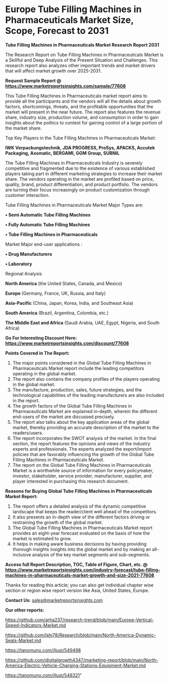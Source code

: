 # Europe Tube Filling Machines in Pharmaceuticals Market Size, Scope, Forecast to 2031

<strong>Tube Filling Machines in Pharmaceuticals Market Research Report 2031</strong>

The Research Report on Tube Filling Machines in Pharmaceuticals Market is a Skillful and Deep Analysis of the Present Situation and Challenges. This research report also analyzes other important trends and market drivers that will affect market growth over 2025-2031.

<strong>Request Sample Report @ <a href=https://www.marketreportsinsights.com/sample/77608>https://www.marketreportsinsights.com/sample/77608</a></strong>

This Tube Filling Machines in Pharmaceuticals market report aims to provide all the participants and the vendors will all the details about growth factors, shortcomings, threats, and the profitable opportunities that the market will present in the near future. The report also features the revenue share, industry size, production volume, and consumption in order to gain insights about the politics to contest for gaining control of a large portion of the market share.

Top Key Players in the Tube Filling Machines in Pharmaceuticals Market:

<strong>IWK Verpackungstechnik, JDA PROGRESS, ProSys, APACKS, Accutek Packaging, Axomatic, BERGAMI, GGM Group, SUBNIL</strong>

The Tube Filling Machines in Pharmaceuticals Industry is severely competitive and fragmented due to the existence of various established players taking part in different marketing strategies to increase their market share. The vendors operating in the market are profiled based on price, quality, brand, product differentiation, and product portfolio. The vendors are turning their focus increasingly on product customization through customer interaction.

Tube Filling Machines in Pharmaceuticals Market Major Types are:

<strong>• Semi Automatic Tube Filling Machines

• Fully Automatic Tube Filling Machines

• Tube Filling Machines in Pharmaceuticals</strong>

Market Major end-user applications :

<strong>• Drug Manufacturers

• Laboratory</strong>

Regional Analysis

</u><strong><b>North America</b></strong> (the United States, Canada, and Mexico)

<strong><b>Europe </b></strong>(Germany, France, UK, Russia, and Italy)

<strong><b>Asia-Pacific</b></strong> (China, Japan, Korea, India, and Southeast Asia)

<strong><b>South America</b></strong> (Brazil, Argentina, Colombia, etc.)

<strong><b>The Middle East and Africa</b></strong> (Saudi Arabia, UAE, Egypt, Nigeria, and South Africa)

<strong>Go For Interesting Discount Here: <a href=https://www.marketreportsinsights.com/discount/77608>https://www.marketreportsinsights.com/discount/77608</a></strong>

<strong>Points Covered in The Report:</strong>
<ol>
  <li>The major points considered in the Global Tube Filling Machines in Pharmaceuticals Market report include the leading competitors operating in the global market.</li>
  <li>The report also contains the company profiles of the players operating in the global market.</li>
  <li>The manufacture, production, sales, future strategies, and the technological capabilities of the leading manufacturers are also included in the report.</li>
  <li>The growth factors of the Global Tube Filling Machines in Pharmaceuticals Market are explained in-depth, wherein the different end-users of the market are discussed precisely.</li>
  <li>The report also talks about the key application areas of the global market, thereby providing an accurate description of the market to the readers/users.</li>
  <li>The report incorporates the SWOT analysis of the market. In the final section, the report features the opinions and views of the industry experts and professionals. The experts analyzed the export/import policies that are favorably influencing the growth of the Global Tube Filling Machines in Pharmaceuticals Market.</li>
  <li>The report on the Global Tube Filling Machines in Pharmaceuticals Market is a worthwhile source of information for every policymaker, investor, stakeholder, service provider, manufacturer, supplier, and player interested in purchasing this research document.</li>
</ol>
<strong>Reasons for Buying Global Tube Filling Machines in Pharmaceuticals Market Report:</strong>

<ol>
  <li>The report offers a detailed analysis of the dynamic competitive landscape that keeps the reader/client well ahead of the competitors.</li>
  <li>It also presents an in-depth view of the different factors driving or restraining the growth of the global market.</li>
  <li>The Global Tube Filling Machines in Pharmaceuticals Market report provides an eight-year forecast evaluated on the basis of how the market is estimated to grow.</li>
  <li>It helps in making aware business decisions by having providing thorough insights insights into the global market and by making an all-inclusive analysis of the key market segments and sub-segments.</li>
</ol>
<strong>Access full Report Description, TOC, Table of Figure, Chart, etc. @ <a href=https://www.marketreportsinsights.com/industry-forecast/tube-filling-machines-in-pharmaceuticals-market-growth-and-size-2021-77608>https://www.marketreportsinsights.com/industry-forecast/tube-filling-machines-in-pharmaceuticals-market-growth-and-size-2021-77608</a></strong>


Thanks for reading this article; you can also get individual chapter wise section or region wise report version like Asia, United States, Europe.

<strong>Contact Us:</strong>
sales@marketreportsinsights.com

<strong>Our other reports:</strong>

<a href=https://github.com/arha237/research-trend/blob/main/Europe-Vertical-Speed-Indicators-Market.md>https://github.com/arha237/research-trend/blob/main/Europe-Vertical-Speed-Indicators-Market.md</a>

<a href=https://github.com/Ishi78/Research/blob/main/North-America-Dynamic-Seals-Market.md>https://github.com/Ishi78/Research/blob/main/North-America-Dynamic-Seals-Market.md</a>

<a href=https://tanomuno.com/illust/549498>https://tanomuno.com/illust/549498</a>

<a href=https://github.com/digitalgrowth4347/marketing-report/blob/main/North-America-Electric-Vehicle-Charging-Stations-Equipment-Market.md>https://github.com/digitalgrowth4347/marketing-report/blob/main/North-America-Electric-Vehicle-Charging-Stations-Equipment-Market.md</a>

<a href=https://tanomuno.com/illust/548321>https://tanomuno.com/illust/548321</a>"
